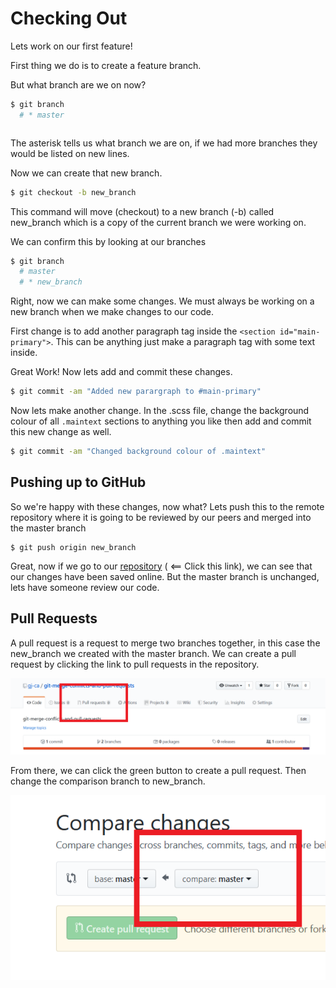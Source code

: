 # Checking Out

Lets work on our first feature!

First thing we do is to create a feature branch.

But what branch are we on now?

```bash
$ git branch 
  # * master
```

```bash
```

The asterisk tells us what branch we are on, if we had more branches they would be listed on new lines.

Now we can create that new branch.

```bash
$ git checkout -b new_branch
```

This command will move (checkout) to a new branch (-b) called new_branch which is a copy of the current branch we were working on.

We can confirm this by looking at our branches

``` bash 
$ git branch
  # master
  # * new_branch
```

Right, now we can make some changes. We must always be working on a new branch when we make changes to our code.

First change is to add another paragraph tag inside the `<section id="main-primary">`. This can be anything just make a paragraph tag with some text inside.

Great Work! Now lets add and commit these changes.

```bash
$ git commit -am "Added new parargraph to #main-primary"
```

Now lets make another change. In the .scss file, change the background colour of all `.maintext` sections to anything you like then add and commit this new change as well.

```bash
$ git commit -am "Changed background colour of .maintext"
```

## Pushing up to GitHub

So we're happy with these changes, now what? Lets push this to the remote repository where it is going to be reviewed by our peers and merged into the master branch

```
$ git push origin new_branch
```

Great, now if we go to our [repository](https://github.com/gj-ca/git-merge-conflicts-and-pull-requests) ( <== Click this link), we can see that our changes have been saved online. But the master branch is unchanged, lets have someone review our code.

## Pull Requests

A pull request is a request to merge two branches together, in this case the new_branch we created with the master branch. We can create a pull request by clicking the link to pull requests in the repository.

![pull-requests](./docs/pull-requests.png)

From there, we can click the green button to create a pull request. Then change the comparison branch to new_branch.

![comparing-branches](./docs/compare.png)





